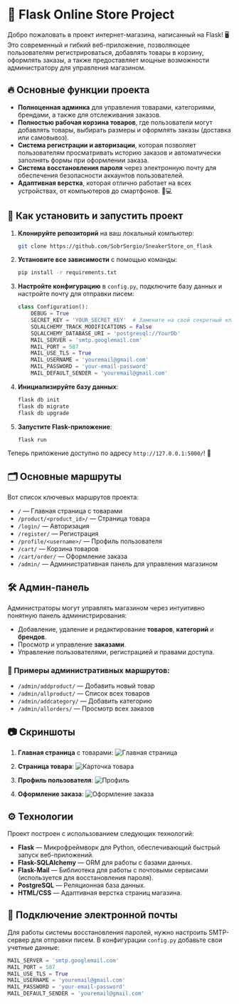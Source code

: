 
# 🛒 Flask Online Store Project

Добро пожаловать в проект интернет-магазина, написанный на Flask! 🖥️ Это современный и гибкий веб-приложение, позволяющее пользователям регистрироваться, добавлять товары в корзину, оформлять заказы, а также предоставляет мощные возможности администратору для управления магазином.

## 🔥 Основные функции проекта

- **Полноценная админка** для управления товарами, категориями, брендами, а также для отслеживания заказов.
- **Полностью рабочая корзина товаров**, где пользователи могут добавлять товары, выбирать размеры и оформлять заказы (доставка или самовывоз).
- **Система регистрации и авторизации**, которая позволяет пользователям просматривать историю заказов и автоматически заполнять формы при оформлении заказа.
- **Система восстановления пароля** через электронную почту для обеспечения безопасности аккаунтов пользователей.
- **Адаптивная верстка**, которая отлично работает на всех устройствах, от компьютеров до смартфонов. 📱💻

## 🚀 Как установить и запустить проект

1. **Клонируйте репозиторий** на ваш локальный компьютер:
    ```bash
    git clone https://github.com/SobrSergio/SneakerStore_on_flask
    ```

2. **Установите все зависимости** с помощью команды:
    ```bash
    pip install -r requirements.txt
    ```

3. **Настройте конфигурацию** в `config.py`, подключите базу данных и настройте почту для отправки писем:
    ```python
    class Configuration():
        DEBUG = True
        SECRET_KEY = 'YOUR_SECRET_KEY'  # Замените на свой секретный ключ
        SQLALCHEMY_TRACK_MODIFICATIONS = False
        SQLALCHEMY_DATABASE_URI = 'postgresql://YourDb'
        MAIL_SERVER = 'smtp.googlemail.com'
        MAIL_PORT = 587
        MAIL_USE_TLS = True
        MAIL_USERNAME = 'youremail@gmail.com'
        MAIL_PASSWORD = 'your-email-password'
        MAIL_DEFAULT_SENDER = 'youremail@gmail.com'
    ```

4. **Инициализируйте базу данных**:
    ```bash
    flask db init
    flask db migrate
    flask db upgrade
    ```

5. **Запустите Flask-приложение**:
    ```bash
    flask run
    ```

Теперь приложение доступно по адресу `http://127.0.0.1:5000/`! 🎉

## 🗂️ Основные маршруты

Вот список ключевых маршрутов проекта:

- `/` — Главная страница с товарами
- `/product/<product_id>/` — Страница товара
- `/login/` — Авторизация
- `/register/` — Регистрация
- `/profile/<username>/` — Профиль пользователя
- `/cart/` — Корзина товаров
- `/cart/order/` — Оформление заказа
- `/admin/` — Административная панель для управления магазином

## 🛠️ Админ-панель

Администраторы могут управлять магазином через интуитивно понятную панель администрирования:

- Добавление, удаление и редактирование **товаров**, **категорий** и **брендов**.
- Просмотр и управление **заказами**.
- Управление пользователями, регистрацией и правами доступа.

### 🔑 Примеры административных маршрутов:

- `/admin/addproduct/` — Добавить новый товар
- `/admin/allproduct/` — Список всех товаров
- `/admin/addcategory/` — Добавить категорию
- `/admin/allorders/` — Просмотр всех заказов

## 📷 Скриншоты

1. **Главная страница** с товарами:
   ![Главная страница](https://user-images.githubusercontent.com/107222527/190024346-9be6d33a-68eb-4f09-a4f9-36eb3ea57b4f.png)
   
2. **Страница товара**:
   ![Карточка товара](https://user-images.githubusercontent.com/107222527/190024375-c580e988-1ea9-4a21-849f-8318084fa171.png)

3. **Профиль пользователя**:
   ![Профиль](https://user-images.githubusercontent.com/107222527/190024414-31002f3d-d2ec-4c5c-a38f-c4fc8253c725.png)
   
4. **Оформление заказа**:
   ![Оформление заказа](https://user-images.githubusercontent.com/107222527/190024427-6f572d80-f58a-4b94-9053-1a5c0ec201ca.png)

## ⚙️ Технологии

Проект построен с использованием следующих технологий:

- **Flask** — Микрофреймворк для Python, обеспечивающий быстрый запуск веб-приложений.
- **Flask-SQLAlchemy** — ORM для работы с базами данных.
- **Flask-Mail** — Библиотека для работы с почтовыми сервисами (используется для восстановления пароля).
- **PostgreSQL** — Реляционная база данных.
- **HTML/CSS** — Адаптивная верстка страниц магазина.

## 📧 Подключение электронной почты

Для работы системы восстановления паролей, нужно настроить SMTP-сервер для отправки писем. В конфигурации `config.py` добавьте свои учетные данные:

```python
MAIL_SERVER = 'smtp.googlemail.com'
MAIL_PORT = 587
MAIL_USE_TLS = True
MAIL_USERNAME = 'youremail@gmail.com'
MAIL_PASSWORD = 'your-email-password'
MAIL_DEFAULT_SENDER = 'youremail@gmail.com'
```

